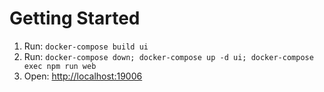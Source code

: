 # Getting Started

1. Run: `docker-compose build ui`
2. Run: `docker-compose down; docker-compose up -d ui; docker-compose exec npm run web`
3. Open: [http://localhost:19006](http://localhost:19006)
